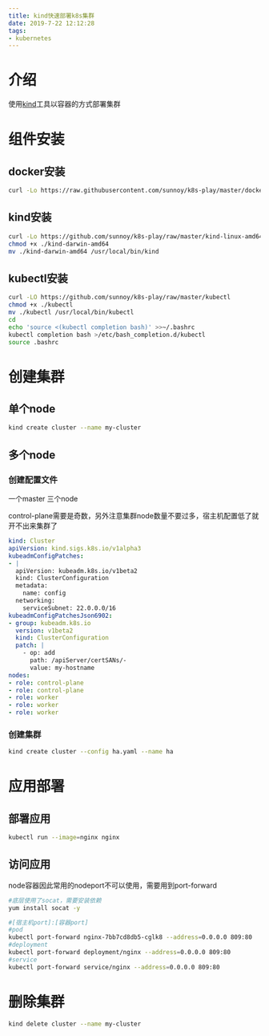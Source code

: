 ```yaml
---
title: kind快速部署k8s集群
date: 2019-7-22 12:12:28
tags:
- kubernetes
---
```


# 介绍

使用[kind](https://kind.sigs.k8s.io/docs/user/quick-start/)工具以容器的方式部署集群

<!--more-->


# 组件安装

## docker安装

```bash
curl -Lo https://raw.githubusercontent.com/sunnoy/k8s-play/master/docker-install.sh && bash docker-install.sh
```

## kind安装

```bash
curl -Lo https://github.com/sunnoy/k8s-play/raw/master/kind-linux-amd64
chmod +x ./kind-darwin-amd64
mv ./kind-darwin-amd64 /usr/local/bin/kind
```

## kubectl安装

```bash
curl -LO https://github.com/sunnoy/k8s-play/raw/master/kubectl
chmod +x ./kubectl
mv ./kubectl /usr/local/bin/kubectl
cd
echo 'source <(kubectl completion bash)' >>~/.bashrc
kubectl completion bash >/etc/bash_completion.d/kubectl
source .bashrc
```

# 创建集群

## 单个node

```bash
kind create cluster --name my-cluster
```

## 多个node

### 创建配置文件

一个master 三个node

control-plane需要是奇数，另外注意集群node数量不要过多，宿主机配置低了就开不出来集群了

```yaml
kind: Cluster
apiVersion: kind.sigs.k8s.io/v1alpha3
kubeadmConfigPatches:
- |
  apiVersion: kubeadm.k8s.io/v1beta2
  kind: ClusterConfiguration
  metadata:
    name: config
  networking:
    serviceSubnet: 22.0.0.0/16
kubeadmConfigPatchesJson6902:
- group: kubeadm.k8s.io
  version: v1beta2
  kind: ClusterConfiguration
  patch: |
    - op: add
      path: /apiServer/certSANs/-
      value: my-hostname
nodes:
- role: control-plane
- role: control-plane
- role: worker
- role: worker
- role: worker
```

### 创建集群

```bash
kind create cluster --config ha.yaml --name ha
```

# 应用部署

## 部署应用

```bash
kubectl run --image=nginx nginx
```

## 访问应用

node容器因此常用的nodeport不可以使用，需要用到port-forward

```bash
#底层使用了socat，需要安装依赖
yum install socat -y

#[宿主机port]:[容器port]
#pod
kubectl port-forward nginx-7bb7cd8db5-cglk8 --address=0.0.0.0 809:80
#deployment
kubectl port-forward deployment/nginx --address=0.0.0.0 809:80
#service
kubectl port-forward service/nginx --address=0.0.0.0 809:80
```

# 删除集群

```bash
kind delete cluster --name my-cluster
```

